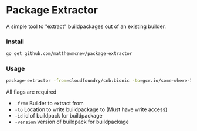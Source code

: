 # Package Extractor

A simple tool to "extract" buildpackages out of an existing builder.

 
### Install
```bash
go get github.com/matthewmcnew/package-extractor
```
  
### Usage

```bash
package-extractor -from=cloudfoundry/cnb:bionic -to=gcr.io/some-where-I-can-write-to -id=org.cloudfoundry.nodejs -version=v2.0.0
```

All flags are required

* `-from` Builder to extract from
* `-to` Location to write buildpackage to (Must have write access)
* `-id` id of buildpack for buildpackage
* `-version` version of buildpack for buildpackage



